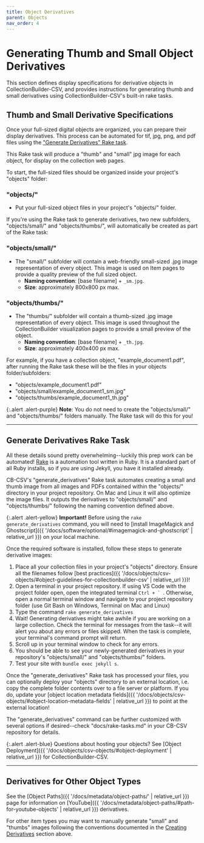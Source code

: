 ```yaml
---
title: Object Derivatives
parent: Objects
nav_order: 4
---
```


# Generating Thumb and Small Object Derivatives

This section defines display specifications for derivative objects in CollectionBuilder-CSV, and provides instructions for generating thumb and small derivatives using CollectionBuilder-CSV's built-in rake tasks.

## Thumb and Small Derivative Specifications

Once your full-sized digital objects are organized, you can prepare their display derivatives.
This process can be automated for tif, jpg, png, and pdf files using the ["Generate Derivatives" Rake task](#generate-derivatives-rake-task).

This Rake task will produce a "thumb" and "small" jpg image for each object, for display on the collection web pages.

To start, the full-sized files should be organized inside your project's "objects" folder:

### "objects/"
- Put your full-sized object files in your project's "objects/" folder.

If you're using the Rake task to generate derivatives, two new subfolders, "objects/small/" and "objects/thumbs/", will automatically be created as part of the Rake task:

### "objects/small/" 
- The "small/" subfolder will contain a web-friendly small-sized .jpg image representation of every object. This image is used on Item pages to provide a quality preview of the full sized object.
    - **Naming convention**: [base filename] + `_sm.jpg`.
    - **Size**: approximately 800x800 px max.

### "objects/thumbs/" 
- The "thumbs/" subfolder will contain a thumb-sized .jpg image representation of every object. This image is used throughout the CollectionBuilder visualization pages to provide a small preview of the object.
    - **Naming convention**: [base filename] + `_th.jpg`. 
    - **Size**: approximately 400x400 px max.

For example, if you have a collection object, "example_document1.pdf", after running the Rake task these will be the files in your objects folder/subfolders:

- "objects/example_document1.pdf"
- "objects/small/example_document1_sm.jpg"
- "objects/thumbs/example_document1_th.jpg"

{:.alert .alert-purple}
**Note**: You do not need to create the "objects/small/" and "objects/thumbs/" folders manually.
The Rake task will do this for you!

---

## Generate Derivatives Rake Task

All these details sound pretty overwhelming--luckily this prep work can be automated!
[Rake](https://github.com/ruby/rake) is a automation tool written in Ruby. 
It is a standard part of all Ruby installs, so if you are using Jekyll, you have it installed already.

CB-CSV's "generate_derivatives" Rake task automates creating a small and thumb image from all images and PDFs contained within the "objects/" directory in your project repository.
On Mac and Linux it will also optimize the image files.
It outputs the derivatives to "objects/small/" and "objects/thumbs/" following the naming convention defined above.

{:.alert .alert-yellow}
**Important!** Before using the `rake generate_derivatives` command, you will need to [install ImageMagick and Ghostscript]({{ '/docs/software/optional/#imagemagick-and-ghostscript' | relative_url }}) on your local machine.

Once the required software is installed, follow these steps to generate derivative images:

1. Place all your collection files in your project's "objects" directory. Ensure all the filenames follow [best practices]({{ '/docs/objects/csv-objects/#object-guidelines-for-collectionbuilder-csv' | relative_url }})!
2. Open a terminal in your project repository. If using VS Code with the project folder open, open the integrated terminal ``Ctrl + ` ``. Otherwise, open a normal terminal window and navigate to your project repository folder (use Git Bash on Windows, Terminal on Mac and Linux)
3. Type the command `rake generate_derivatives`
4. Wait! Generating derivatives might take awhile if you are working on a large collection. Check the terminal for messages from the task--it will alert you about any errors or files skipped. When the task is complete, your terminal's command prompt will return.
5. Scroll up in your terminal window to check for any errors. 
6. You should be able to see your newly-generated derivatives in your repository's "objects/small/" and "objects/thumbs/" folders.
7. Test your site with `bundle exec jekyll s`.

Once the "generate_derivatives" Rake task has processed your files, you can optionally deploy your "objects" directory to an external location, i.e. copy the complete folder contents over to a file server or platform.
If you do, update your [object location metadata fields]({{ '/docs/objects/csv-objects/#object-location-metadata-fields' | relative_url }}) to point at the external location!

The "generate_derivatives" command can be further customized with several options if desired--check "docs/rake-tasks.md" in your CB-CSV repository for details.

{:.alert .alert-blue}
Questions about hosting your objects? See [Object Deployment]({{ '/docs/objects/csv-objects/#object-deployment' | relative_url }}) for CollectionBuilder-CSV.

---

## Derivatives for Other Object Types

See the [Object Paths]({{ '/docs/metadata/object-paths/' | relative_url }}) page for information on [YouTube]({{ '/docs/metadata/object-paths/#path-for-youtube-objects' | relative_url }}) derivatives.

For other item types you may want to manually generate "small" and "thumbs" images following the conventions documented in the [Creating Derivatives](#create-small-and-thumb-derivatives) section above.
